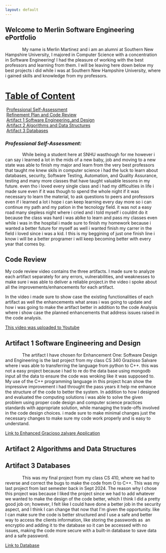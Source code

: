 ```yaml
---
layout: default
---
```


## Welcome to Merlin Software Engineering ePortfolio



<p style="text-indent: 55px;"> 
My name is Merlin Martinez and i am an alumni at Southern New Hampshire University, I majored in Computer Science with a concentration in Software Engineering! I had the pleasure of working with the best professors and learning from them. I will be leaving here down below my best projects i did while i was at Southern New Hampshire University, where i gained skills and knowledge from my professors.
</p>

# <u>Table of Content</u>

&nbsp;[Professional Self-Assessment](#self-assessment "Professional Self-Assessment")<br/>
&nbsp;[Refinement Plan and Code Review](#codereview "Code Review")<br/>
&nbsp;[Artifact 1 Software Engineering_and Design](#artifact-1-software-engineering-and-design "Artifact Software Software Engineering and Design")<br/>
&nbsp;[Artifact 2 Algorithms and Data Structures](#Artifact-2-Algorithms-and-Data-Structures "Artifact 2 Algorithms and Data Structures")<br/>
&nbsp;[Artifact 3 Databases](#Artifact-3-Databases "Databases:Project Two CS 410 MongoDB Database Enhancement")<br/>



### *Professional Self-Assessment:*
<p style="text-indent: 55px;"> 
While being a student here at SNHU wasthough for me however i can say i learned a lot in the mids of a new baby, job and moving to a new state was able to finish my major and learn from the very best professors that taught me knew skils in computer science i had the luck to learn about databases, security, Software Testing, Automation, and Quality Assurance, testing and many more classes that have taught valuable lessons in my future. even tho i loved every single class and i had my difficulties in life i made sure even if it was though to spend the whole night if it was necessary to learn the material, to ask questions to peers and professors even if i learned a lot i hope i can keep learning every day more so i can continue my path and my pation in the tecnology field. it was not a easy road many slepless night where i cried and i told myself i couldnt do it because the class was hard i was ablke to learn and pass my classes even while i was in the hospital i made sure to finish my homework because i wanted a better future for myself as well i wanted finish my carrer in the field i loved since i was a kid. I this is my beggining of just one finish line i know i will be a better programer i will keep becoming better with every year that comes by.
</p>

## **Code Review**

<p style="text-indent: 55px;"> 

My code review video contains the three artifacts. I made sure to analyze each artifact separately for any errors, vulnerabilities, and weaknesses to make sure i was able to deliver a reliable project.in the video i spoke about all the improvements/enhancements for each artifact.

In the video i made sure to  show case the existing functionalities of each artifact as well the enhancements what areas i was going to update and how i was going to make the artifact better in addition to the code Analysis where i show case the planned enhancements that address issues raised in the code analysis.
</p>

[This video was uploaded to Youtube](https://www.youtube.com/watch?v=bhPCX5J6J1c)


## **Artifact 1 Software Engineering and Design**

<p style="text-indent: 55px;"> 
The artifact I have chosen for Enhancement One: Software Design and Engineering is the last project from my class CS 340 
Grazioso Salvare where i was able to transferring the language from python to C++. this was not a easy project because i had to re do the data base using mongodb input all the data to ensure the code was wroking like it was supposed to. My use of the C++ programming language in this project hcan show the impressive improvement i had throught the pass years it help me enhance the structure of the code to better the system. In addition to how I designed and evaluated the computing solutions i was able to solve the given problem using proper code design and computer science practices standards with appropriate solution, while managing the trade-offs involved in the code design choices. i made sure to make minimal changes just the necessary changes to make sure my code work properly and is easy to understand.
</p>



[Link to Enhanced Gracioso zalvare Application](https://github.com/merlin761/merlin761.github.io/tree/artifact-1) 


## **Artifact 2 Algorithms and Data Structures** 
## **Artifact 3 Databases**

<p style="text-indent: 55px;"> 
This was my final project from my class CS 410, where we had to reverse and correct the bugs to make the code from O to C++. This was my last project from last semester back in Sept 2024. The reason why I chose this project was because I liked the project since we had to add whatever we wanted to make the design of the code better, which I think I did a pretty good job on; however, I felt like I could have done a better job in the security aspect, and I think I can change that now that I'm given the opportunity. like I can make sure the code is better structured and I use a safe and better way to access the clients information, like storing the passwords as  an encryptio and adding it to the database so it can be accessed with no issues, making the code more secure with a built-in database to save data and a safe password.
</p>

[Link to Database](https://github.com/merlin761/merlin761.github.io/tree/artifact-2-and-3)

```

```

